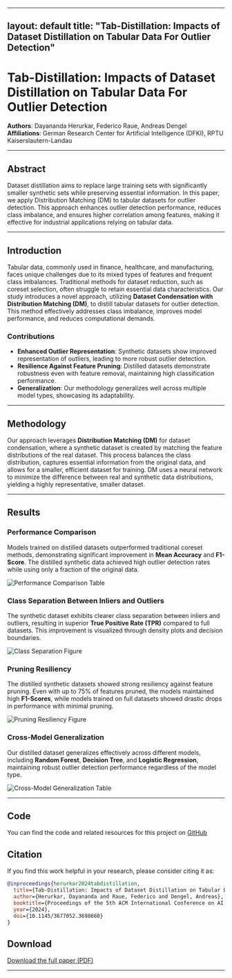 
---
layout: default
title: "Tab-Distillation: Impacts of Dataset Distillation on Tabular Data For Outlier Detection"
---

# Tab-Distillation: Impacts of Dataset Distillation on Tabular Data For Outlier Detection

**Authors**: Dayananda Herurkar, Federico Raue, Andreas Dengel  
**Affiliations**: German Research Center for Artificial Intelligence (DFKI), RPTU Kaiserslautern-Landau

---

## Abstract
Dataset distillation aims to replace large training sets with significantly smaller synthetic sets while preserving essential information. In this paper, we apply Distribution Matching (DM) to tabular datasets for outlier detection. This approach enhances outlier detection performance, reduces class imbalance, and ensures higher correlation among features, making it effective for industrial applications relying on tabular data.

---

## Introduction
Tabular data, commonly used in finance, healthcare, and manufacturing, faces unique challenges due to its mixed types of features and frequent class imbalances. Traditional methods for dataset reduction, such as coreset selection, often struggle to retain essential data characteristics. Our study introduces a novel approach, utilizing **Dataset Condensation with Distribution Matching (DM)**, to distill tabular datasets for outlier detection. This method effectively addresses class imbalance, improves model performance, and reduces computational demands.

### Contributions
- **Enhanced Outlier Representation**: Synthetic datasets show improved representation of outliers, leading to more robust outlier detection.
- **Resilience Against Feature Pruning**: Distilled datasets demonstrate robustness even with feature removal, maintaining high classification performance.
- **Generalization**: Our methodology generalizes well across multiple model types, showcasing its adaptability.

---

## Methodology
Our approach leverages **Distribution Matching (DM)** for dataset condensation, where a synthetic dataset is created by matching the feature distributions of the real dataset. This process balances the class distribution, captures essential information from the original data, and allows for a smaller, efficient dataset for training. DM uses a neural network to minimize the difference between real and synthetic data distributions, yielding a highly representative, smaller dataset.

---

## Results

### Performance Comparison
Models trained on distilled datasets outperformed traditional coreset methods, demonstrating significant improvement in **Mean Accuracy** and **F1-Score**. The distilled synthetic data achieved high outlier detection rates while using only a fraction of the original data.

![Performance Comparison Table](#) <!-- Placeholder link for performance table -->

### Class Separation Between Inliers and Outliers
The synthetic dataset exhibits clearer class separation between inliers and outliers, resulting in superior **True Positive Rate (TPR)** compared to full datasets. This improvement is visualized through density plots and decision boundaries.

![Class Separation Figure](#) <!-- Placeholder link for figure -->

### Pruning Resiliency
The distilled synthetic datasets showed strong resiliency against feature pruning. Even with up to 75% of features pruned, the models maintained high **F1-Scores**, while models trained on full datasets showed drastic drops in performance with minimal pruning.

![Pruning Resiliency Figure](#) <!-- Placeholder link for figure -->

### Cross-Model Generalization
Our distilled dataset generalizes effectively across different models, including **Random Forest**, **Decision Tree**, and **Logistic Regression**, maintaining robust outlier detection performance regardless of the model type.

![Cross-Model Generalization Table](#) <!-- Placeholder link for table -->

---

## Code
You can find the code and related resources for this project on [GitHub](https://github.com/username/repository) <!-- Replace with actual link -->

## Citation
If you find this work helpful in your research, please consider citing it as:

```bibtex
@inproceedings{herurkar2024tabdistillation,
  title={Tab-Distillation: Impacts of Dataset Distillation on Tabular Data For Outlier Detection},
  author={Herurkar, Dayananda and Raue, Federico and Dengel, Andreas},
  booktitle={Proceedings of the 5th ACM International Conference on AI in Finance (ICAIF '24)},
  year={2024},
  doi={10.1145/3677052.3698660}
}
```

## Download
[Download the full paper (PDF)](./icaif24-66.pdf)

---
